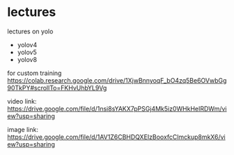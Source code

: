 # lectures
lectures on yolo
- yolov4
- yolov5
- yolov8

for custom training
https://colab.research.google.com/drive/1XjwBnnyoqF_bO4zq5Be6OVwbGg90TkPY#scrollTo=FKHvUhbYL9Vg

video link: https://drive.google.com/file/d/1nsi8sYAKX7pPSGj4Mk5iz0WHkHeIRDWm/view?usp=sharing

image link: https://drive.google.com/file/d/1AV1Z6CBHDQXEIzBooxfcClmckup8mkX6/view?usp=sharing
